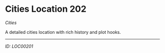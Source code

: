 # Cities Location 202

*Cities*

A detailed cities location with rich history and plot hooks.

---
*ID: LOC00201*